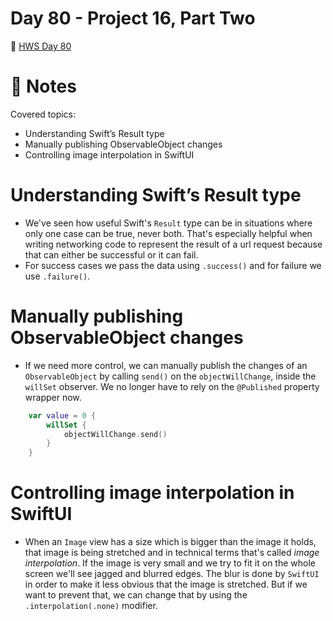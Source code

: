 # Day 80 - Project 16, Part Two

🔗 [HWS Day 80](https://www.hackingwithswift.com/100/swiftui/80)

# 📝 Notes

Covered topics:

- Understanding Swift’s Result type
- Manually publishing ObservableObject changes
- Controlling image interpolation in SwiftUI

# Understanding Swift’s Result type

- We've seen how useful Swift's `Result` type can be in situations where only one case can be true, never both. That's especially helpful when writing networking code to represent the result of a url request because that can either be successful or it can fail. 
- For success cases we pass the data using `.success()` and for failure we use `.failure()`.

# Manually publishing ObservableObject changes

- If we need more control, we can manually publish the changes of an `ObservableObject` by calling `send()` on the `objectWillChange`, inside the `willSet` observer. We no longer have to rely on the `@Published` property wrapper now.

```swift
    var value = 0 {
        willSet {
            objectWillChange.send()
        }
    }
```

# Controlling image interpolation in SwiftUI

- When an `Image` view has a size which is bigger than the image it holds, that image is being stretched and in technical terms that's called *image interpolation*. If the image is very small and we try to fit it on the whole screen we'll see jagged and blurred edges. The blur is done by `SwiftUI` in order to make it less obvious that the image is stretched. But if we want to prevent that, we can change that by using the `.interpolation(.none)` modifier.